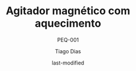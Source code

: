 ---
title: Agitador magnético com aquecimento
subtitle: PEQ-001
categories: 
    - Agitação
    - Aquecimento
author: Tiago Dias
date: last-modified
date-format: DD/MM/YYYY
lang: pt-br
marca: FANEM
modelo: 258
cidade: São Paulo
pais: Brasil
---